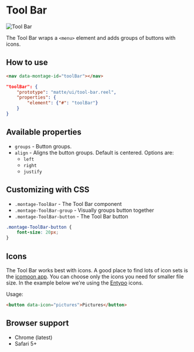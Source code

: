# Tool Bar

![Tool Bar](https://raw.github.com/montagejs/digit/master/tool-bar.reel/screenshot.png)

The Tool Bar wraps a `<menu>` element and adds groups of buttons with icons.

## How to use

```html
<nav data-montage-id="toolBar"></nav>
```

```json
"toolBar": {
    "prototype": "matte/ui/tool-bar.reel",
    "properties": {
        "element": {"#": "toolBar"}
    }
}
```


## Available properties

* `groups` - Button groups.
* `align` - Aligns the button groups. Default is centered. Options are:
    * `left`
    * `right`
    * `justify`



## Customizing with CSS

* `.montage-ToolBar` - The Tool Bar component
* `.montage-ToolBar-group` - Visually groups button together
* `.montage-ToolBar-button` - The Tool Bar button

```css
.montage-ToolBar-button {
    font-size: 20px;
}
```




## Icons

The Tool Bar works best with icons. A good place to find lots of icon sets is the [icomoon app](http://icomoon.io/app/). You can choose only the icons you need for smaller file size. In the example below we're using the [Entypo](http://www.entypo.com) icons. 

Usage:
```html
<button data-icon="pictures">Pictures</button>
```






## Browser support

* Chrome (latest)
* Safari 5+
